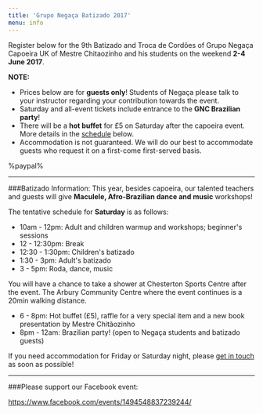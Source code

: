 ```yaml
---
title: 'Grupo Negaça Batizado 2017'
menu: info
---
```


Register below for the 9th Batizado and Troca de Cordões of Grupo Negaça Capoeira UK of Mestre Chitaozinho and his students on the weekend **2-4 June 2017**.

**NOTE:**
* Prices below are for **guests only**! Students of Negaça please talk to your instructor regarding your contribution towards the event.
* Saturday and all-event tickets include entrance to the **GNC Brazilian party**!
* There will be a **hot buffet** for £5 on Saturday after the capoeira event. More details in the [schedule](#schedule) below.
* Accommodation is not guaranteed. We will do our best to accommodate guests who request it on a first-come first-served basis.

%paypal%

- - -

###Batizado Information:
This year, besides capoeira, our talented teachers and guests will give **Maculele, Afro-Brazilian dance and music** workshops!

The tentative schedule for **Saturday** is as follows:
* 10am - 12pm: Adult and children warmup and workshops; beginner's sessions
* 12 - 12:30pm: Break
* 12:30 - 1:30pm: Children's batizado
* 1:30 - 3pm: Adult's batizado
* 3 - 5pm: Roda, dance, music

You will have a chance to take a shower at Chesterton Sports Centre after the event. The Arbury Community Centre where the event continues is a 20min walking distance.

* 6 - 8pm: Hot buffet (£5), raffle for a very special item and a new book presentation by Mestre Chitãozinho
* 8pm - 12am: Brazilian party! (open to Negaça students and batizado guests)

If you need accommodation for Friday or Saturday night, please [get in touch](mailto:negaca@capoeiracambridge.co.uk) as soon as possible!

- - -

###Please support our Facebook event:

https://www.facebook.com/events/1494548837239244/
